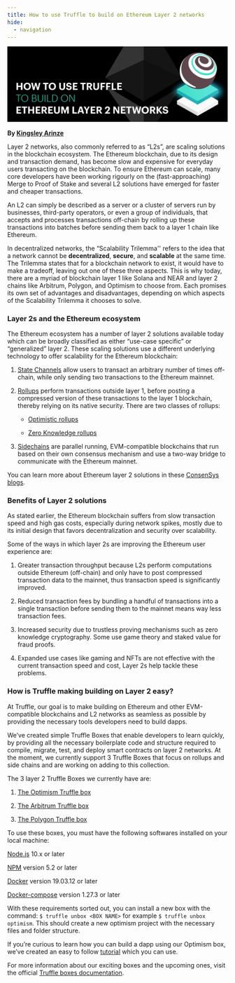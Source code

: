 ```yaml
---
title: How to use Truffle to build on Ethereum Layer 2 networks
hide:
  - navigation
---
```


![How to use Truffle to build on Ethereum layer 2 networks](./blog-header-use-truffle.png)

**By [Kingsley Arinze](https://twitter.com/heydamali)**

Layer 2 networks, also commonly referred to as “L2s”, are scaling solutions in the blockchain ecosystem. The Ethereum blockchain, due to its design and transaction demand, has become slow and expensive for everyday users transacting on the blockchain. To ensure Ethereum can scale, many core developers have been working rigourly on the (fast-approaching) Merge to Proof of Stake and several L2 solutions have emerged for faster and cheaper transactions.

An L2 can simply be described as a server or a cluster of servers run by businesses, third-party operators, or even a group of individuals, that accepts and processes transactions off-chain by rolling up these transactions into batches before sending them back to a layer 1 chain like Ethereum.

In decentralized networks, the “Scalability Trilemma'' refers to the idea that a network cannot be **decentralized**, **secure**, and **scalable** at the same time. The Trilemma states that for a blockchain network to exist, it would have to make a tradeoff, leaving out one of these three aspects. This is why today, there are a myriad of blockchain layer 1 like Solana and NEAR and layer 2 chains like Arbitrum, Polygon, and Optimism  to choose from. Each promises its own set of advantages and disadvantages, depending on which aspects of the Scalability Trilemma it chooses to solve.




### Layer 2s and the Ethereum ecosystem

The Ethereum ecosystem has a number of layer 2 solutions available today which can be broadly classified as either “use-case specific” or “generalized” layer 2. These scaling solutions use a different underlying technology to offer scalability for the Ethereum blockchain:

1. [State Channels](https://ethereum.org/en/developers/docs/scaling/state-channels/) allow users to transact an arbitrary number of times off-chain, while only sending two transactions to the Ethereum mainnet.

2. [Rollups](https://ethereum.org/en/developers/docs/scaling/#rollups) perform transactions outside layer 1, before posting a compressed version of these transactions to the layer 1 blockchain, thereby relying on its native security. 
There are two classes of rollups: 

    - [Optimistic rollups](https://ethereum.org/en/developers/docs/scaling/optimistic-rollups/)
    
    - [Zero Knowledge rollups](https://ethereum.org/en/developers/docs/scaling/zk-rollups/)

3. [Sidechains](https://ethereum.org/en/developers/docs/scaling/#sidechains) are parallel running, EVM-compatible blockchains that run based on their own consensus mechanism and  use a two-way bridge to communicate with the Ethereum mainnet.

You can learn more about Ethereum layer 2 solutions in these [ConsenSys blogs](https://consensys.net/search/?q=l222).

### Benefits of Layer 2 solutions

As stated earlier, the Ethereum blockchain suffers from slow transaction speed and high gas costs, especially during network spikes, mostly due to its initial design that favors decentralization and security over scalability. 

Some of the ways in which layer 2s are improving the Ethereum user experience are:

1. Greater transaction throughput because L2s perform computations outside Ethereum (off-chain) and only have to post compressed transaction data to the mainnet, thus transaction speed is significantly improved.

2. Reduced transaction fees  by bundling a handful of transactions into a single transaction before sending them to the mainnet means way less transaction fees.

3. Increased security due to trustless proving mechanisms such as zero knowledge cryptography. Some use game theory and staked value for fraud proofs.

4. Expanded use cases like gaming and NFTs are not effective with the current transaction speed and cost, Layer 2s help tackle these problems.

### How is Truffle making building on Layer 2 easy?

At Truffle, our goal is to make building on Ethereum and other EVM-compatible blockchains and L2 networks as seamless as possible by providing the necessary tools developers need to build dapps. 

We’ve created simple Truffle Boxes that enable developers to learn quickly, by providing all the necessary boilerplate code and structure required to compile, migrate, test, and deploy smart contracts on  layer 2 networks. At the moment, we currently support 3 Truffle Boxes that focus on rollups and side chains and are working on adding to this collection. 

The 3 layer 2 Truffle Boxes we currently have are:

1. [The Optimism Truffle box](https://trufflesuite.com/boxes/optimism/)

2. [The Arbitrum Truffle box](https://trufflesuite.com/boxes/arbitrum/)

3. [The Polygon Truffle box](https://trufflesuite.com/boxes/polygon/)

To use these boxes, you must have the following softwares installed on your local machine:

[Node.js](https://nodejs.org/) 10.x or later

[NPM](https://docs.npmjs.com/cli/) version 5.2 or later

[Docker](https://docs.docker.com/get-docker/) version 19.03.12 or later

[Docker-compose](https://docs.docker.com/compose/install/) version 1.27.3 or later

With these requirements sorted out, you can install a new box with the command: `$ truffle unbox <BOX NAME>` for example `$ truffle unbox optimism`. This should create a new optimism project with the necessary files and folder structure.

If you’re curious to learn how you can build a dapp using our Optimism box, we’ve created an easy to follow [tutorial](https://trufflesuite.com/guides/nft-marketplace/) which you can use.

For more information about our exciting boxes and the upcoming ones, visit the official [Truffle boxes documentation](https://trufflesuite.com/boxes/).